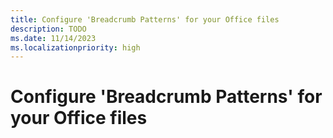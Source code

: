 ```yaml
---
title: Configure 'Breadcrumb Patterns' for your Office files 
description: TODO
ms.date: 11/14/2023
ms.localizationpriority: high
---
```


# Configure 'Breadcrumb Patterns' for your Office files 